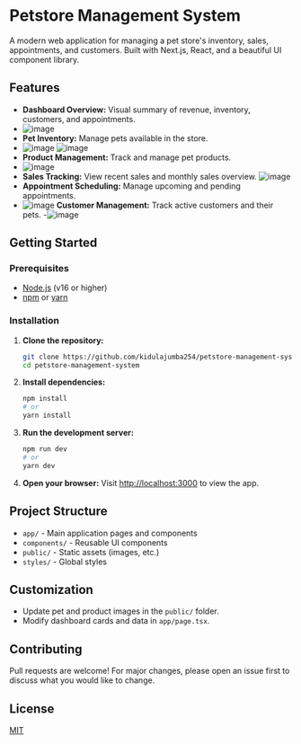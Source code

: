 # Petstore Management System

A modern web application for managing a pet store's inventory, sales, appointments, and customers. Built with Next.js, React, and a beautiful UI component library.

## Features

- **Dashboard Overview:** Visual summary of revenue, inventory, customers, and appointments.
- ![image](https://github.com/user-attachments/assets/5993a8bb-7008-463a-8291-d32111799bb0)
- **Pet Inventory:** Manage pets available in the store.
- ![image](https://github.com/user-attachments/assets/bc784116-0739-447d-8463-15b7839d33c5)
  ![image](https://github.com/user-attachments/assets/0edc977e-28ca-415d-a045-a44e4abc7933)
- **Product Management:** Track and manage pet products.
- ![image](https://github.com/user-attachments/assets/4993eab1-d0ba-43c1-bf54-4431568f8cbb)
- **Sales Tracking:** View recent sales and monthly sales overview.
  ![image](https://github.com/user-attachments/assets/05721c8d-6743-47ce-a507-30c3e2ef58fe)
- **Appointment Scheduling:** Manage upcoming and pending appointments.
- ![image](https://github.com/user-attachments/assets/6e74a1ea-15f7-48ce-9440-a5e8989f5439)
 **Customer Management:** Track active customers and their pets.
-![image](https://github.com/user-attachments/assets/719e6a2d-b392-4753-b7b9-40a98f33b32c)
## Getting Started

### Prerequisites

- [Node.js](https://nodejs.org/) (v16 or higher)
- [npm](https://www.npmjs.com/) or [yarn](https://yarnpkg.com/)

### Installation

1. **Clone the repository:**
   ```bash
   git clone https://github.com/kidulajumba254/petstore-management-system.git
   cd petstore-management-system
   ```

2. **Install dependencies:**
   ```bash
   npm install
   # or
   yarn install
   ```

3. **Run the development server:**
   ```bash
   npm run dev
   # or
   yarn dev
   ```

4. **Open your browser:**
   Visit [http://localhost:3000](http://localhost:3000) to view the app.

## Project Structure

- `app/` - Main application pages and components
- `components/` - Reusable UI components
- `public/` - Static assets (images, etc.)
- `styles/` - Global styles

## Customization

- Update pet and product images in the `public/` folder.
- Modify dashboard cards and data in `app/page.tsx`.

## Contributing

Pull requests are welcome! For major changes, please open an issue first to discuss what you would like to change.

## License

[MIT](LICENSE)
